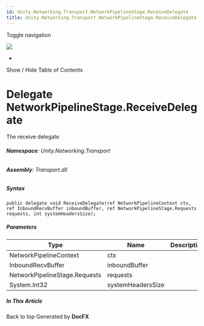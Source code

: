 ```yaml
---
id: Unity.Networking.Transport.NetworkPipelineStage.ReceiveDelegate
title: Unity.Networking.Transport.NetworkPipelineStage.ReceiveDelegate
---
```


<div id="wrapper">

<div>

<div class="container">

<div class="navbar-header">

Toggle navigation

<img src="../logo.svg" id="logo" class="svg" />

</div>

<div id="navbar" class="collapse navbar-collapse">

<div class="form-group">

</div>

</div>

</div>

<div class="subnav navbar navbar-default">

<div id="breadcrumb" class="container hide-when-search">

-   

</div>

</div>

</div>

<div class="container body-content hide-when-search" role="main">

<div class="sidenav hide-when-search">

Show / Hide Table of Contents

<div id="sidetoggle" class="sidetoggle collapse">

<div id="sidetoc">

</div>

</div>

</div>

<div class="article row grid-right">

<div class="col-md-10">

# Delegate NetworkPipelineStage.ReceiveDelegate

<div class="markdown level0 summary">

The receive delegate

</div>

<div class="markdown level0 conceptual">

</div>

###### **Namespace**: Unity.Networking.Transport

###### **Assembly**: Transport.dll

##### Syntax

<div class="codewrapper">

``` lang-csharp
public delegate void ReceiveDelegate(ref NetworkPipelineContext ctx, ref InboundRecvBuffer inboundBuffer, ref NetworkPipelineStage.Requests requests, int systemHeadersSize);
```

</div>

##### Parameters

| Type                          | Name              | Description |
|-------------------------------|-------------------|-------------|
| NetworkPipelineContext        | ctx               |             |
| InboundRecvBuffer             | inboundBuffer     |             |
| NetworkPipelineStage.Requests | requests          |             |
| System.Int32                  | systemHeadersSize |             |

</div>

<div class="hidden-sm col-md-2" role="complementary">

<div class="sideaffix">

<div class="contribution">

</div>

##### In This Article

<div>

</div>

</div>

</div>

</div>

</div>

<div class="grad-bottom">

</div>

<div class="footer">

<div class="container">

Back to top Generated by **DocFX**

</div>

</div>

</div>
